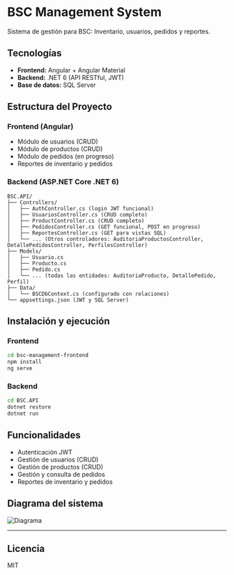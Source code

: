 # BSC Management System

Sistema de gestión para BSC: Inventario, usuarios, pedidos y reportes.

## Tecnologías

- **Frontend:** Angular + Angular Material
- **Backend:** .NET 6 (API RESTful, JWT)
- **Base de datos:** SQL Server

## Estructura del Proyecto

### Frontend (Angular)
- Módulo de usuarios (CRUD)
- Módulo de productos (CRUD)
- Módulo de pedidos (en progreso)
- Reportes de inventario y pedidos

### Backend (ASP.NET Core .NET 6)
```
BSC.API/
├── Controllers/
│   ├── AuthController.cs (login JWT funcional)
│   ├── UsuariosController.cs (CRUD completo)
│   ├── ProductController.cs (CRUD completo)
│   ├── PedidosController.cs (GET funcional, POST en progreso)
│   ├── ReportesController.cs (GET para vistas SQL)
│   └── ... (Otros controladores: AuditoriaProductosController, DetallePedidosController, PerfilesController)
├── Models/
│   ├── Usuario.cs
│   ├── Producto.cs
│   ├── Pedido.cs
│   └── ... (todas las entidades: AuditoriaProducto, DetallePedido, Perfil)
├── Data/
│   └── BSCDbContext.cs (configurado con relaciones)
└── appsettings.json (JWT y SQL Server)
```

## Instalación y ejecución

### Frontend
```sh
cd bsc-management-frontend
npm install
ng serve
```

### Backend
```sh
cd BSC.API
dotnet restore
dotnet run
```

## Funcionalidades

- Autenticación JWT
- Gestión de usuarios (CRUD)
- Gestión de productos (CRUD)
- Gestión y consulta de pedidos
- Reportes de inventario y pedidos

## Diagrama del sistema

![ Diagrama ]( https://drive.google.com/file/d/1rgWLPHNrqaUs3a-5gGV3HuyyFGvvxZ4-/view?usp=sharing )

---

## Licencia

MIT
